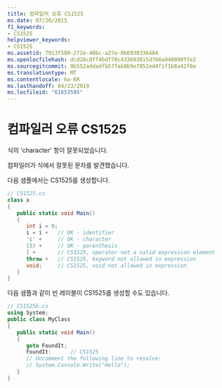 ```yaml
---
title: 컴파일러 오류 CS1525
ms.date: 07/20/2015
f1_keywords:
- CS1525
helpviewer_keywords:
- CS1525
ms.assetid: 7913f589-2f2e-40bc-a27e-0b6930336484
ms.openlocfilehash: dcd28c0ff4bdf70c433693815d766a940090ffe2
ms.sourcegitcommit: 9b552addadfb57fab0b9e7852ed4f1f1b8a42f8e
ms.translationtype: MT
ms.contentlocale: ko-KR
ms.lasthandoff: 04/23/2019
ms.locfileid: "61653595"
---
```

# <a name="compiler-error-cs1525"></a>컴파일러 오류 CS1525
식의 'character' 항이 잘못되었습니다.  
  
 컴파일러가 식에서 잘못된 문자를 발견했습니다.  
  
 다음 샘플에서는 CS1525를 생성합니다.  
  
```csharp  
// CS1525.cs  
class x  
{  
   public static void Main()  
   {  
      int i = 0;  
      i = i +   // OK - identifier  
      'c' +     // OK - character  
      (5) +     // OK - parenthesis  
      [ +       // CS1525, operator not a valid expression element  
      throw +   // CS1525, keyword not allowed in expression  
      void;     // CS1525, void not allowed in expression  
   }  
}  
```  
  
 다음 샘플과 같이 빈 레이블이 CS1525를 생성할 수도 있습니다.  
  
```csharp  
// CS1525b.cs  
using System;  
public class MyClass  
{  
   public static void Main()  
   {  
      goto FoundIt;  
      FoundIt:      // CS1525  
      // Uncomment the following line to resolve:  
      // System.Console.Write("Hello");  
   }  
}  
```
